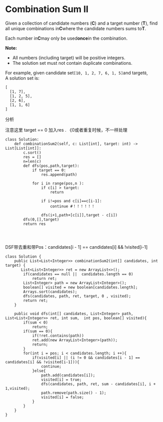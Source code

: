 # Combination Sum II

Given a collection of candidate numbers \(**C**\) and a target number \(**T**\), find all unique combinations in**C**where the candidate numbers sums to**T**.

Each number in**C**may only be used**once**in the combination.

**Note:**

* All numbers \(including target\) will be positive integers.
* The solution set must not contain duplicate combinations.

For example, given candidate set`[10, 1, 2, 7, 6, 1, 5]`and target`8`,  
A solution set is:

```text
[
  [1, 7],
  [1, 2, 5],
  [2, 6],
  [1, 1, 6]
]
```

分析

注意这里 target == 0 加入res . 《0或者重复时候，不一样处理

```text
class Solution:
    def combinationSum2(self, c: List[int], target: int) -> List[List[int]]:
        c.sort()
        res = []
        n=len(c)
        def dfs(pos,path,target):
            if target == 0:
                res.append(path)
            
            for i in range(pos,n ):
                if c[i] > target:
                    return
                
                if i!=pos and c[i]==c[i-1]:
                    continue #！！！！！！
                    
                dfs(i+1,path+[c[i]],target - c[i])
        dfs(0,[],target)             
        return res
                    
                
        
```

DSF带去重和带Pos：candidates\[i - 1\] == candidates\[i\] && !visited\[i-1\]

```text
class Solution {
    public List<List<Integer>> combinationSum2(int[] candidates, int target) {
       List<List<Integer>> ret = new ArrayList<>();
        if(candidates == null ||  candidates.length == 0)
            return ret;
        List<Integer> path = new ArrayList<Integer>();
        boolean[] visited = new boolean[candidates.length];
        Arrays.sort(candidates);
        dfs(candidates, path, ret, target, 0 , visited);
        return ret;
    }

    public void dfs(int[] candidates, List<Integer> path, List<List<Integer>> ret, int sum,  int pos, boolean[] visited){
        if(sum < 0) 
            return;
        if(sum == 0){
            if(!ret.contains(path))
            ret.add(new ArrayList<Integer>(path));
            return;
        }
        for(int i = pos; i < candidates.length; i ++){
            if(visited[i] || (i != 0 && candidates[i - 1] == candidates[i] && !visited[i-1])){
                continue;
            }else{
                path.add(candidates[i]);
                visited[i] = true;
                dfs(candidates, path, ret, sum - candidates[i], i + 1,visited);
                path.remove(path.size() - 1);
                visited[i] = false;
            }           
        }
    }
}
```

